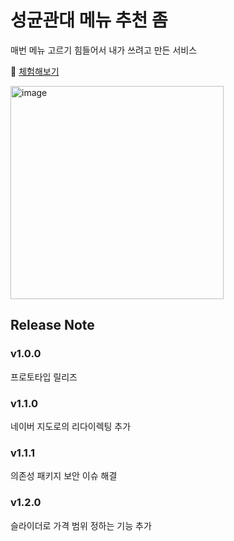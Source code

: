 # 성균관대 메뉴 추천 좀

매번 메뉴 고르기 힘들어서 내가 쓰려고 만든 서비스

📎 [체험해보기](https://skku-me-choo.vercel.app/)

<img width="341" alt="image" src="https://github.com/JLake310/skku-me-choo/assets/86578246/c283da24-3d71-42ec-a10f-7a8d5dc09a71">


## Release Note
### v1.0.0
프로토타입 릴리즈

### v1.1.0
네이버 지도로의 리다이렉팅 추가

### v1.1.1
의존성 패키지 보안 이슈 해결

### v1.2.0
슬라이더로 가격 범위 정하는 기능 추가
